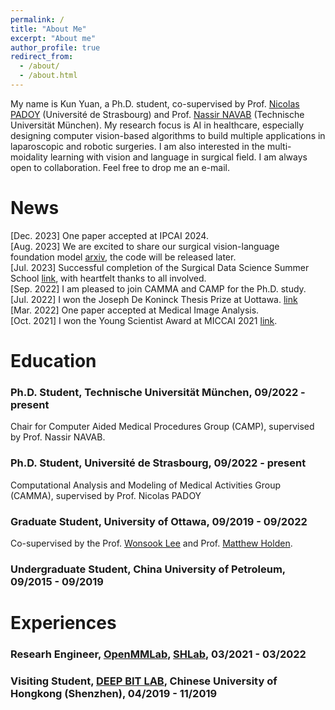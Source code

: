 ```yaml
---
permalink: /
title: "About Me"
excerpt: "About me"
author_profile: true
redirect_from: 
  - /about/
  - /about.html
---
```


My name is Kun Yuan, a Ph.D. student, co-supervised by Prof. [Nicolas PADOY](http://camma.u-strasbg.fr/npadoy) (Université de Strasbourg) and Prof. [Nassir NAVAB](https://www.professoren.tum.de/navab-nassir) (Technische Universität München). My research focus is AI in healthcare, especially designing computer vision-based algorithms to build multiple applications in laparoscopic and robotic surgeries. I am also interested in the multi-moidality learning with vision and language in surgical field. I am always open to collaboration. Feel free to drop me an e-mail.

News
======
[Dec. 2023] One paper accepted at IPCAI 2024.              
[Aug. 2023] We are excited to share our surgical vision-language foundation model [arxiv](https://arxiv.org/abs/2307.15220), the code will be released later.             
[Jul. 2023] Successful completion of the Surgical Data Science Summer School [link](https://www.edu4sds.org/), with heartfelt thanks to all involved.                             
[Sep. 2022] I am pleased to join CAMMA and CAMP for the Ph.D. study.             
[Jul. 2022] I won the Joseph De Koninck Thesis Prize at Uottawa. [link](https://www.uottawa.ca/study/graduate-studies/thesis-prizes-contests)               
[Mar. 2022] One paper accepted at Medical Image Analysis.            
[Oct. 2021] I won the Young Scientist Award at MICCAI 2021 [link](http://www.miccai.org/about-miccai/awards/best-paper-award-and-young-scientist-award/).

Education
======

### Ph.D. Student, Technische Universität München, 09/2022 - present   
Chair for Computer Aided Medical Procedures Group (CAMP), supervised by Prof. Nassir NAVAB.      

### Ph.D. Student, Université de Strasbourg, 09/2022 - present 
Computational Analysis and Modeling of Medical Activities Group (CAMMA), supervised by Prof. Nicolas PADOY       

### Graduate Student, University of Ottawa, 09/2019 - 09/2022        
Co-supervised by the Prof. [Wonsook Lee](https://sites.google.com/view/labiii/home) and Prof. [Matthew Holden](https://carleton.ca/scs/people/matthew-holden/).

### Undergraduate Student, China University of Petroleum, 09/2015 - 09/2019         


Experiences
======

### Researh Engineer, [OpenMMLab](https://openmmlab.com/), [SHLab](https://www.shlab.org.cn/),  03/2021 - 03/2022  

### Visiting Student, [DEEP BIT LAB](https://mypage.cuhk.edu.cn/academics/lizhen/), Chinese University of Hongkong (Shenzhen), 04/2019 - 11/2019        
